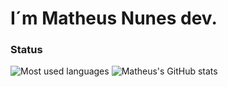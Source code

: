 # I´m Matheus Nunes dev.

### Status
![Most used languages](https://github-readme-stats.vercel.app/api/top-langs/?username=MatheusNunesdev&layout=donut&theme=radical)
![Matheus's GitHub stats](https://github-readme-stats.vercel.app/api?username=MatheusNunesdev&show_icons=true&theme=radical)
##
<br>
